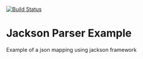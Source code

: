 [![Build Status](https://travis-ci.org/dds-utn/jackson-parser-example.svg?branch=master)](https://travis-ci.org/dds-utn/jackson-parser-example)

# Jackson Parser Example

Example of a json mapping using jackson framework

